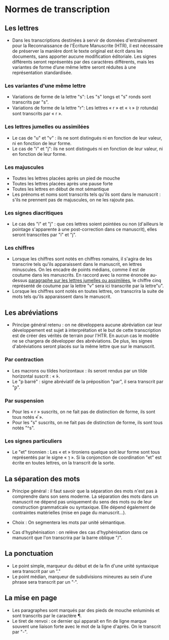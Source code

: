 # Normes de transcription

## Les lettres

- Dans les transcriptions destinées à servir de données d'entraînement pour la Reconnaissance de l'Écriture Manuscrite (HTR), il est nécessaire de préserver la manière dont le texte original est écrit dans les documents, sans apporter aucune modification éditoriale. Les signes différents seront représentés par des caractères différents, mais les variantes de forme d’une même lettre seront réduites à une représentation standardisée.

### Les variantes d'une même lettre

- Variations de forme de la lettre "s": Les "s" longs et "s" ronds sont transcrits par "s".
- Variations de forme de la lettre "r": Les lettres « r » et « ꝛ » (r rotunda) sont transcrits par  « r ».

### Les lettres jumelles ou assimilées

- Le cas de "u" et "v" : ils ne sont distingués ni en fonction de leur valeur, ni en fonction de leur forme.
- Le cas de "i" et "j": ils ne sont distingués ni en fonction de leur valeur, ni en fonction de leur forme.

### Les majuscules 

- Toutes les lettres placées après un pied de mouche 
- Toutes les lettres placées après une pause forte 
- Toutes les lettres en début de mot sémantique
- Les prénoms et noms sont transcrits tels qu'ils sont dans le manuscrit : s'ils ne prennent pas de majuscules, on ne les rajoute pas.

### Les signes diacritiques
 
 - Le cas des "i" et "j" : que ces lettres soient pointées ou non (d'ailleurs le pointage s'apparente à une post-correction dans ce manuscrit), elles seront transcrites par "i" et "j".

### Les chiffres

- Lorsque les chiffres sont notés en chiffres romains, il s'agira de les transcrire tels qu'ils apparaissent dans le manuscrit, en lettres minuscules.  On les encadre de points médians, comme il est de coutume dans les manuscrits. En raccord avec la norme énoncée au-dessus [paragraphe sur les lettres jumelles ou assimilées](#Les-lettres-jumelles-ou-assimilées), le chiffre cinq représenté de coutume par la lettre "v" sera ici transcrite par la lettre"u".
- Lorsque les chiffres sont notés en toutes lettres, on transcrira la suite de mots tels qu'ils apparaissent dans le manuscrit.

## Les abréviations

- Principe général retenu : on ne développera aucune abréviation car leur développement est sujet à interprétation et le but de cette transcription est de créer des vérités de terrain pour l'HTR. En aucun cas le modèle ne se chargera de développer des abréviations. De plus, les signes d'abréviations seront placés sur la même lettre que sur le manuscrit.

### Par contraction

- Les macrons ou tildes horizontaux : ils seront rendus par un tilde horizontal suscrit : « ̃».
- Le "p barré" : signe abréviatif de la préposition "par", il sera transcrit par "ꝑ".

### Par suspension

- Pour les « r » suscrits, on ne fait pas de distinction de forme, ils sont tous notés « ͬ».
- Pour les "s" suscrits, on ne fait pas de distinction de forme, ils sont tous notés "^s".

### Les signes particuliers 

- Le "et" tironnien : Les « et » tironiens quelque soit leur forme sont tous représentés par le signe « ⁊ ». Si la conjonction de coordination "et" est écrite en toutes lettres, on la transcrit de la sorte.

## La séparation des mots

- Principe général : il faut savoir que la séparation des mots n'est pas à comprendre dans son sens moderne. La séparation des mots dans un manuscrit ne dépend pas uniquement du sens des mots ou de leur construction grammaticale ou syntaxique. Elle dépend également de contraintes matérielles (mise en page du manuscrit...). 

- Choix : On segmentera les mots par unité sémantique. 

- Cas d'hyphénisation : on relève des cas d'hyphénisation dans ce manuscrit que l'on transcrira par la barre oblique "/".


## La ponctuation

- Le point simple, marqueur du début et de la fin d'une unité syntaxique sera transcrit par un "."
- Le point médian, marqueur de subdivisions mineures au sein d'une phrase sera transcrit par un "·".


## La mise en page

- Les paragraphes sont marqués par des pieds de mouche enluminés et sont transcrits par le caractère ¶.
- Le tiret de renvoi : ce dernier qui apparait en fin de ligne marque souvent une liaison forte avec le mot de la ligne d'après. On le transcrit par "-".  









